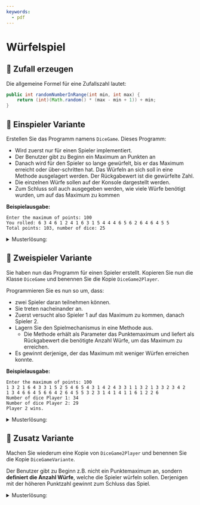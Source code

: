```yaml
---
keywords:
  - pdf
---
```

# Würfelspiel

## :brain: Zufall erzeugen

Die allgemeine Formel für eine Zufallszahl lautet:

```java title="Generelle Zufallszahl Formel"
public int randomNumberInRange(int min, int max) {
    return (int)(Math.random() * (max - min + 1)) + min;
}
```

## :pencil: Einspieler Variante

Erstellen Sie das Programm namens `DiceGame`. Dieses Programm:

- Wird zuerst nur für einen Spieler implementiert.
- Der Benutzer gibt zu Beginn ein Maximum an Punkten an
- Danach wird für den Spieler so lange gewürfelt, bis er das Maximum erreicht
  oder über-schritten hat. Das Würfeln an sich soll in eine Methode ausgelagert
  werden. Der Rückgabewert ist die gewürfelte Zahl.
- Die einzelnen Würfe sollen auf der Konsole dargestellt werden.
- Zum Schluss soll auch ausgegeben werden, wie viele Würfe benötigt wurden, um
  auf das Maximum zu kommen

**Beispielausgabe:**

```
Enter the maximum of points: 100
You rolled: 6 3 4 6 1 2 4 1 6 3 1 5 4 4 4 6 5 6 2 6 4 6 4 5 5
Total points: 103, number of dice: 25
```

<details><summary>Musterlösung:</summary>

```java title="DiceGame.java"
import mytools.StdInput;

public class DiceGame {

	public static void main(String[] args) {
		System.out.print("Enter the maximum of points: ");

		int maximum = StdInput.readInt();

		System.out.print("You rolled: ");
		int total = 0;
		int counter = 0;

		do {
			total = total + dice();
			counter++;

		} while (total < maximum);

		System.out.println();
		System.out.println("Total points: " + total + ", number of dice: " + counter);

	}

	public static int dice() {
		int rolled = randomNumberInRange(1, 6);
		System.out.print(rolled + " ");
		return rolled;
	}

    public static int randomNumberInRange(int min, int max) {
        return (int)(Math.random() * (max - min + 1)) + min;
    }
}
```

</details>

## :pencil: Zweispieler Variante

Sie haben nun das Programm für einen Spieler erstellt. Kopieren Sie nun die
Klasse `DiceGame` und benennen Sie die Kopie `DiceGame2Player`.

Programmieren Sie es nun so um, dass:

- zwei Spieler daran teilnehmen können.
- Sie treten nacheinander an.
- Zuerst versucht also Spieler 1 auf das Maximum zu kommen, danach Spieler 2.
- Lagern Sie den Spielmechanismus in eine Methode aus.
  - Die Methode erhält als Parameter das Punktemaximum und liefert als
    Rückgabewert die benötigte Anzahl Würfe, um das Maximum zu erreichen.
- Es gewinnt derjenige, der das Maximum mit weniger Würfen erreichen konnte.

**Beispielausgabe:**

```
Enter the maximum of points: 100
1 3 2 1 6 4 3 3 1 5 2 5 4 6 5 4 3 1 4 2 4 3 3 1 1 3 2 1 3 3 2 3 4 2
1 3 4 6 6 4 5 6 6 4 2 6 4 5 5 3 2 3 1 4 1 4 1 1 6 1 2 2 6
Number of dice Player 1: 34
Number of dice Player 2: 29
Player 2 wins.
```

<details><summary>Musterlösung:</summary>

```java
import mytools.StdInput;

public class DiceGame2Player {

	public static void main(String[] args) {
		System.out.print("Enter the maximum of points: ");

		int maximum = StdInput.readInt();

		int counter1 = play(maximum);
		System.out.println();
		int counter2 = play(maximum);

		System.out.println();
		System.out.println("Number of dice Player 1: " + counter1);
		System.out.println("Number of dice Player 2: " + counter2);

		if(counter1 < counter2) {
			System.out.println("Player 1 wins.");
		} else if(counter2 < counter1) {
			System.out.println("Player 2 wins.");
		} else {
			System.out.println("Draw.");
		}

	}

	public static int play(int max) {
		int total = 0;
		int counter = 0;

		do {
			total = total + dice();
			counter++;

		} while (total < max);

		return counter;
	}

	public static int dice() {
		int rolled = randomNumberInRange(1, 6);
		System.out.print(rolled + " ");
		return rolled;
	}

    public int randomNumberInRange(int min, int max) {
        return (int)(Math.random() * (max - min + 1)) + min;
    }
}
```

</details>

## :pencil: Zusatz Variante

Machen Sie wiederum eine Kopie von `DiceGame2Player` und benennen Sie die Kopie
`DiceGameVariante`.

Der Benutzer gibt zu Beginn z.B. nicht ein Punktemaximum an, sondern **definiert
die Anzahl Würfe**, welche die Spieler würfeln sollen. Derjenigen mit der
höheren Punktzahl gewinnt zum Schluss das Spiel.

<details><summary>Musterlösung:</summary>

```java
import mytools.StdInput;

public class DiceGameVariante {

	public static void main(String[] args) {
		System.out.print("Enter the number of dice: ");

		int numberOfDice = StdInput.readInt();

		int total1 = play(numberOfDice);
		System.out.println();
		int total2 = play(numberOfDice);

		System.out.println();
		System.out.println("Total Player 1: " + total1);
		System.out.println("Total Player 2: " + total2);

		if(total1 > total2) {
			System.out.println("Player 1 wins.");
		} else if(total2 > total1) {
			System.out.println("Player 2 wins.");
		} else {
			System.out.println("Draw.");
		}

	}

	public static int play(int numberOfDice) {
		int total = 0;
		int counter = 0;

		do {
			total = total + dice();
			counter++;

		} while (counter < numberOfDice);

		return total;
	}

	public static int dice() {
		int rolled = randomNumberInRange(1, 6);
		System.out.print(rolled + " ");
		return rolled;
	}

    public int randomNumberInRange(int min, int max) {
        return (int)(Math.random() * (max - min + 1)) + min;
    }
}
```

</details>

